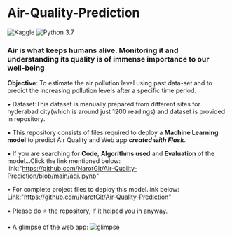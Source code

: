 # Air-Quality-Prediction 
![Kaggle](https://img.shields.io/badge/Dataset-Kaggle-blue.svg) ![Python 3.7](https://img.shields.io/badge/Python-3.7-brightgreen.svg) 

### Air is what keeps humans alive. Monitoring it and understanding its quality is of immense importance to our well-being
__Objective__: To estimate the air pollution level using past data-set and to predict the increasing pollution levels after a specific time period.


• Dataset:This dataset is manually prepared from different sites for hyderabad city(which is around just 1200 readings) and dataset is provided in repository.


• This repository consists of files required to deploy a __Machine Learning model__ to predict Air Quality and Web app ___created with Flask___.<br>


• If you are searching for __Code__, __Algorithms used__ and __Evaluation__ of the model...Click the link mentioned below:
link:"https://github.com/NarotGit/Air-Quality-Prediction/blob/main/aqi.ipynb"

• For complete project files to deploy this model.link below:
Link:"https://github.com/NarotGit/Air-Quality-Prediction"


•  Please do ⭐ the repository, if it helped you in anyway.

• A glimpse of the web app:
![glimpse](https://user-images.githubusercontent.com/76248668/102894934-d7ffb580-4489-11eb-9322-112897b52603.gif)


